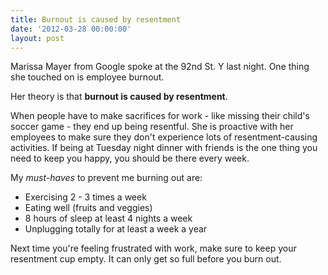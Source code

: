 ```yaml
---
title: Burnout is caused by resentment
date: '2012-03-28 00:00:00'
layout: post
---
```

Marissa Mayer from Google spoke at the 92nd St. Y last night. One thing she touched on is employee burnout.

Her theory is that **burnout is caused by resentment**.

When people have to make sacrifices for work - like missing their child's soccer game - they end up being resentful. She is proactive with her employees to make sure they don't experience lots of resentment-causing activities. If being at Tuesday night dinner with friends is the one thing you need to keep you happy, you should be there every week.

My _must-haves_ to prevent me burning out are:

*   Exercising 2 - 3 times a week
*   Eating well (fruits and veggies)
*   8 hours of sleep at least 4 nights a week
*   Unplugging totally for at least a week a year

Next time you're feeling frustrated with work, make sure to keep your resentment cup empty. It can only get so full before you burn out.